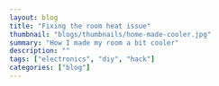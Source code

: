 ```yaml
---		
layout: blog
title: "Fixing the room heat issue"
thumbnail: "blogs/thumbnails/home-made-cooler.jpg"
summary: "How I made my room a bit cooler"
description: ""
tags: ["electronics", "diy", "hack"]
categories: ["blog"]
---
```

